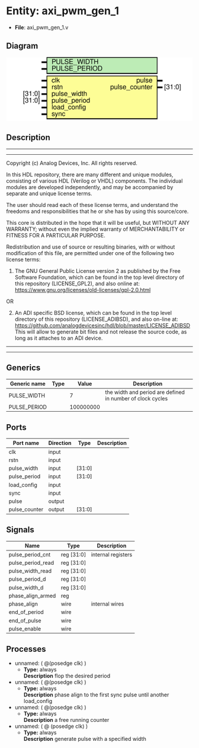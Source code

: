# Entity: axi_pwm_gen_1

- **File**: axi_pwm_gen_1.v
## Diagram

![Diagram](axi_pwm_gen_1.svg "Diagram")
## Description

 ***************************************************************************
 ***************************************************************************
 Copyright (c) Analog Devices, Inc. All rights reserved.

 In this HDL repository, there are many different and unique modules, consisting
 of various HDL (Verilog or VHDL) components. The individual modules are
 developed independently, and may be accompanied by separate and unique license
 terms.

 The user should read each of these license terms, and understand the
 freedoms and responsibilities that he or she has by using this source/core.

 This core is distributed in the hope that it will be useful, but WITHOUT ANY
 WARRANTY; without even the implied warranty of MERCHANTABILITY or FITNESS FOR
 A PARTICULAR PURPOSE.

 Redistribution and use of source or resulting binaries, with or without modification
 of this file, are permitted under one of the following two license terms:

   1. The GNU General Public License version 2 as published by the
      Free Software Foundation, which can be found in the top level directory
      of this repository (LICENSE_GPL2), and also online at:
      <https://www.gnu.org/licenses/old-licenses/gpl-2.0.html>

 OR

   2. An ADI specific BSD license, which can be found in the top level directory
      of this repository (LICENSE_ADIBSD), and also on-line at:
      https://github.com/analogdevicesinc/hdl/blob/master/LICENSE_ADIBSD
      This will allow to generate bit files and not release the source code,
      as long as it attaches to an ADI device.

 ***************************************************************************
 ***************************************************************************

## Generics

| Generic name | Type | Value     | Description                                                  |
| ------------ | ---- | --------- | ------------------------------------------------------------ |
| PULSE_WIDTH  |      | 7         |  the width and period are defined in number of clock cycles  |
| PULSE_PERIOD |      | 100000000 |                                                              |
## Ports

| Port name     | Direction | Type   | Description |
| ------------- | --------- | ------ | ----------- |
| clk           | input     |        |             |
| rstn          | input     |        |             |
| pulse_width   | input     | [31:0] |             |
| pulse_period  | input     | [31:0] |             |
| load_config   | input     |        |             |
| sync          | input     |        |             |
| pulse         | output    |        |             |
| pulse_counter | output    | [31:0] |             |
## Signals

| Name              | Type           | Description          |
| ----------------- | -------------- | -------------------- |
| pulse_period_cnt  | reg     [31:0] |  internal registers  |
| pulse_period_read | reg     [31:0] |                      |
| pulse_width_read  | reg     [31:0] |                      |
| pulse_period_d    | reg     [31:0] |                      |
| pulse_width_d     | reg     [31:0] |                      |
| phase_align_armed | reg            |                      |
| phase_align       | wire           |  internal wires      |
| end_of_period     | wire           |                      |
| end_of_pulse      | wire           |                      |
| pulse_enable      | wire           |                      |
## Processes
- unnamed: ( @(posedge clk) )
  - **Type:** always
</br>**Description**
 flop the desired period 
- unnamed: ( @(posedge clk) )
  - **Type:** always
</br>**Description**
 phase align to the first sync pulse until another load_config 
- unnamed: ( @(posedge clk) )
  - **Type:** always
</br>**Description**
 a free running counter 
- unnamed: ( @ (posedge clk) )
  - **Type:** always
</br>**Description**
 generate pulse with a specified width 

